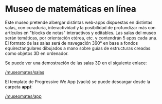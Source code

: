 # Museo de matemáticas en línea

Este museo pretende albergar distintas web-apps dispuestas en distintas salas, con curaduría, interactividad y la posibilidad de profundizar más con artículos en "blocks de notas" interactivos y editables. Las salas del museo serán temáticas, por orientación etérea, etc. y contendrán 5 apps cada una. El formato de las salas será de navegación 360° en base a fondos equirectangulares dibujados a mano sobre guías de estructuras creadas como objetos 3D en ordenador.

Se puede ver una demostración de las salas 3D en el siguiente enlace:

[/museomates/salas](https://sanxofon.github.io/museomates/salas/)

El template de Progressive We App (vacío) se puede descargar desde la carpeta **app/**:

[/museomates/app](./app/)
